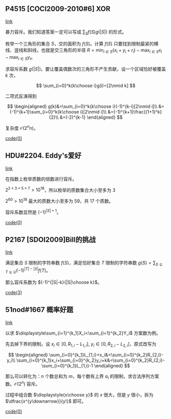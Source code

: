 
## P4515 \[COCI2009-2010#6\] XOR

[link](https://www.luogu.com.cn/problem/P4515)

暴力容斥。我们知道答案一定可以写成 $\sum_{S}f(S)g(|S|)$ 的形式。

枚举一个三角形的集合 $S$，交的面积为 $f(S)$。计算 $f(S)$ 只要找到限制最紧的横线、竖线和斜线，也就是交三角形的半径 $\displaystyle R=\min_{i\in S}(x_i+y_i+r_i)-\max_{i\in S}x_i-\max_{i\in S}y_i$。

求容斥系数 $g(|S|)$。要让覆盖偶数次的三角形不产生贡献，设一个区域恰好被覆盖 $k$ 次，

$$
\sum_{i=0}^k{k\choose i}g(i)=[2\nmid k]
$$

二项式反演得到

$$
\begin{aligned}
g(k)&=\sum_{i=0}^k{k\choose i}(-1)^{k-i}[2\nmid i]\\
&=(-1)^{k+1}\sum_{i=0}^k{k\choose i}[2\nmid i]\\
&=(-1)^{k+1}\frac{(1+1)^k}{2}\\
&=(-2)^{k-1}
\end{aligned}
$$

复杂度 $\mathcal O(2^nn)$。

[code(0)](https://gitee.com/renamoe/pastebin/blob/master/LuoguP4515.cpp)

## HDU#2204. Eddy's爱好

[link](https://vjudge.net/problem/HDU-2204)

在指数上枚举质数的倍数进行容斥。

$2^{2\times 3\times 5\times 7}>10^{18}$，所以枚举的质数集合大小至多为 $3$

$2^{60}>10^{18}$ 最大的质数大小至多为 $59$，共 $17$ 个质数。

容斥系数显然是 $(-1)^{|S|+1}$。

[code(0)](https://vjudge.net/solution/33104621)

## P2167 \[SDOI2009\]Bill的挑战 

[link](https://www.luogu.com.cn/problem/P2167)

满足集合 $S$ 限制的字符串数 $f(S)$，满足恰好集合 $T$ 限制的字符串数 $g(S)=\sum_{S\subseteq T\subseteq U}(-1)^{|T|-|S|}f(T)$。

那么容斥系数为 $(-1)^{|S|-k}{|S|\choose k}$。

[code(3)](https://gitee.com/renamoe/pastebin/blob/master/LuoguP2167.cpp)

## 51nod#1667 概率好题

[link](https://vjudge.net/problem/51Nod-1667)

以求 $\displaystyle\sum_{i=1}^{k_1}X_i<\sum_{i=1}^{k_2}Y_i$ 方案数为例。

先去掉下界的限制。设 $x_i\in [0,R_{1,i}-L_{1,i}]$, $y_i\in [0,R_{2,i}-L_{2,i}]$，原式改写为

$$
\begin{aligned}
\sum_{i=0}^{k_1}L_{1,i}+x_i&<\sum_{i=0}^{k_2}R_{2,i}-y_i\\
\sum_{i=0}^{k_1}x_i+\sum_{i=0}^{k_2}y_i+k&=\sum_{i=0}^{k_2}R_{2,i}-\sum_{i=0}^{k_1}L_{1,i}-1
\end{aligned}
$$

那么可以转化为：$n$ 个数总和为 $m$，每个数有上界 $a_i$ 的限制，求合法序列方案数。$\mathcal O(2^n)$ 容斥。

过程中组合数 $\displaystyle{x\choose y}$ 的 $x$ 很大，但是 $y$ 很小，拆为 $\dfrac{x^{y\downarrow}}{y!}$ 即可。

[code(0)](https://gitee.com/renamoe/pastebin/blob/master/51nod1667.cpp)
